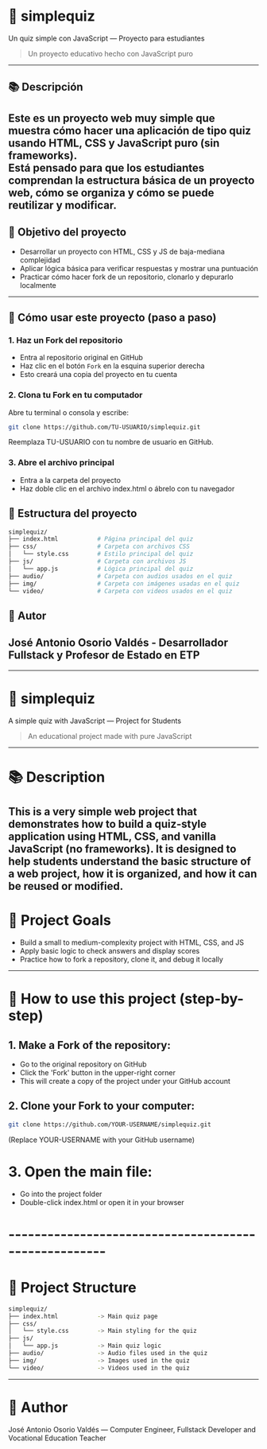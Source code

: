 # 🧠 simplequiz
Un quiz simple con JavaScript — Proyecto para estudiantes
>Un proyecto educativo hecho con JavaScript puro
---

## 📚 Descripción
Este es un proyecto web muy simple que muestra cómo hacer una aplicación de tipo quiz usando **HTML**, **CSS** y **JavaScript puro** (sin frameworks).  
Está pensado para que los estudiantes comprendan la estructura básica de un proyecto web, cómo se organiza y cómo se puede reutilizar y modificar.
---

## 🎯 Objetivo del proyecto
- Desarrollar un proyecto con HTML, CSS y JS de baja-mediana complejidad  
- Aplicar lógica básica para verificar respuestas y mostrar una puntuación  
- Practicar cómo hacer fork de un repositorio, clonarlo y depurarlo localmente  
---

## 🔄 Cómo usar este proyecto (paso a paso)
### 1. Haz un **Fork** del repositorio
- Entra al repositorio original en GitHub
- Haz clic en el botón `Fork` en la esquina superior derecha
- Esto creará una copia del proyecto en tu cuenta

### 2. Clona tu Fork en tu computador
Abre tu terminal o consola y escribe:
```bash
git clone https://github.com/TU-USUARIO/simplequiz.git
```
Reemplaza TU-USUARIO con tu nombre de usuario en GitHub.

### 3. Abre el archivo principal
- Entra a la carpeta del proyecto
- Haz doble clic en el archivo index.html o ábrelo con tu navegador

## 📁 Estructura del proyecto
```bash
simplequiz/
├── index.html           # Página principal del quiz
├── css/                 # Carpeta con archivos CSS
│   └── style.css        # Estilo principal del quiz
├── js/                  # Carpeta con archivos JS
│   └── app.js           # Lógica principal del quiz
├── audio/               # Carpeta con audios usados en el quiz
├── img/                 # Carpeta con imágenes usadas en el quiz
└── video/               # Carpeta con videos usados en el quiz
```
## 🧸 Autor 
José Antonio Osorio Valdés - Desarrollador Fullstack y Profesor de Estado en ETP
---------------------------------------------------
---------------------------------------------------
# 🧠 simplequiz
A simple quiz with JavaScript — Project for Students
> An educational project made with pure JavaScript
-----------------------------------------------------

# 📚 Description
This is a very simple web project that demonstrates how to build a quiz-style
application using HTML, CSS, and vanilla JavaScript (no frameworks).
It is designed to help students understand the basic structure of a web project,
how it is organized, and how it can be reused or modified.
-----------------------------------------------------
# 🎯 Project Goals
- Build a small to medium-complexity project with HTML, CSS, and JS
- Apply basic logic to check answers and display scores
- Practice how to fork a repository, clone it, and debug it locally

-----------------------------------------------------

# 🔄 How to use this project (step-by-step)

## 1. Make a Fork of the repository:
- Go to the original repository on GitHub
- Click the 'Fork' button in the upper-right corner
- This will create a copy of the project under your GitHub account

## 2. Clone your Fork to your computer:
```bash
git clone https://github.com/YOUR-USERNAME/simplequiz.git
```
(Replace YOUR-USERNAME with your GitHub username)

# 3. Open the main file:
- Go into the project folder
- Double-click index.html or open it in your browser

# -----------------------------------------------------

# 📁 Project Structure
```bash
simplequiz/
├── index.html           -> Main quiz page
├── css/
│   └── style.css        -> Main styling for the quiz
├── js/
│   └── app.js           -> Main quiz logic
├── audio/               -> Audio files used in the quiz
├── img/                 -> Images used in the quiz
└── video/               -> Videos used in the quiz
```
-----------------------------------------------------

# 🧸 Author
José Antonio Osorio Valdés — Computer Engineer, Fullstack Developer and Vocational Education Teacher
